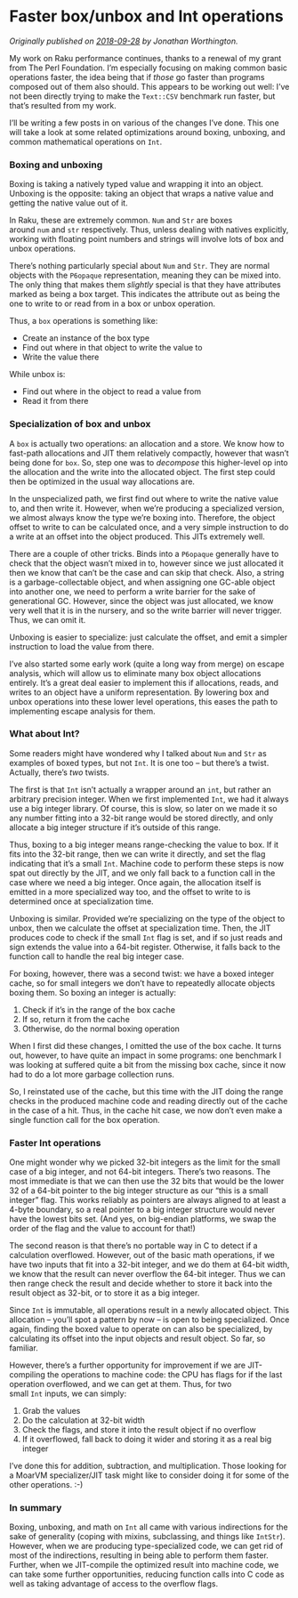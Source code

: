 # Faster box/unbox and Int operations
    
*Originally published on [2018-09-28](https://6guts.wordpress.com/2018/09/28/faster-box-unbox-and-int-operations/) by Jonathan Worthington.*

My work on Raku performance continues, thanks to a renewal of my grant from The Perl Foundation. I’m especially focusing on making common basic operations faster, the idea being that if *those* go faster than programs composed out of them also should. This appears to be working out well: I’ve not been directly trying to make the `Text::CSV` benchmark run faster, but that’s resulted from my work.

I’ll be writing a few posts in on various of the changes I’ve done. This one will take a look at some related optimizations around boxing, unboxing, and common mathematical operations on `Int`.

### Boxing and unboxing

Boxing is taking a natively typed value and wrapping it into an object. Unboxing is the opposite: taking an object that wraps a native value and getting the native value out of it.

In Raku, these are extremely common. `Num` and `Str` are boxes around `num` and `str` respectively. Thus, unless dealing with natives explicitly, working with floating point numbers and strings will involve lots of box and unbox operations.

There’s nothing particularly special about `Num` and `Str`. They are normal objects with the `P6opaque` representation, meaning they can be mixed into. The only thing that makes them *slightly* special is that they have attributes marked as being a box target. This indicates the attribute out as being the one to write to or read from in a box or unbox operation.

Thus, a `box` operations is something like:

- Create an instance of the box type
- Find out where in that object to write the value to
- Write the value there

While unbox is:

- Find out where in the object to read a value from
- Read it from there

### Specialization of box and unbox

A `box` is actually two operations: an allocation and a store. We know how to fast-path allocations and JIT them relatively compactly, however that wasn’t being done for `box`. So, step one was to *decompose* this higher-level op into the allocation and the write into the allocated object. The first step could then be optimized in the usual way allocations are.

In the unspecialized path, we first find out where to write the native value to, and then write it. However, when we’re producing a specialized version, we almost always know the type we’re boxing into. Therefore, the object offset to write to can be calculated once, and a very simple instruction to do a write at an offset into the object produced. This JITs extremely well.

There are a couple of other tricks. Binds into a `P6opaque` generally have to check that the object wasn’t mixed in to, however since we just allocated it then we know that can’t be the case and can skip that check. Also, a string is a garbage-collectable object, and when assigning one GC-able object into another one, we need to perform a write barrier for the sake of generational GC. However, since the object was just allocated, we know very well that it is in the nursery, and so the write barrier will never trigger. Thus, we can omit it.

Unboxing is easier to specialize: just calculate the offset, and emit a simpler instruction to load the value from there.

I’ve also started some early work (quite a long way from merge) on escape analysis, which will allow us to eliminate many box object allocations entirely. It’s a great deal easier to implement this if allocations, reads, and writes to an object have a uniform representation. By lowering box and unbox operations into these lower level operations, this eases the path to implementing escape analysis for them.

### What about Int?

Some readers might have wondered why I talked about `Num` and `Str` as examples of boxed types, but not `Int`. It is one too – but there’s a twist. Actually, there’s *two* twists.

The first is that `Int` isn’t actually a wrapper around an `int`, but rather an arbitrary precision integer. When we first implemented `Int`, we had it always use a big integer library. Of course, this is slow, so later on we made it so any number fitting into a 32-bit range would be stored directly, and only allocate a big integer structure if it’s outside of this range.

Thus, boxing to a big integer means range-checking the value to box. If it fits into the 32-bit range, then we can write it directly, and set the flag indicating that it’s a small `Int`. Machine code to perform these steps is now spat out directly by the JIT, and we only fall back to a function call in the case where we need a big integer. Once again, the allocation itself is emitted in a more specialized way too, and the offset to write to is determined once at specialization time.

Unboxing is similar. Provided we’re specializing on the type of the object to unbox, then we calculate the offset at specialization time. Then, the JIT produces code to check if the small `Int` flag is set, and if so just reads and sign extends the value into a 64-bit register. Otherwise, it falls back to the function call to handle the real big integer case.

For boxing, however, there was a second twist: we have a boxed integer cache, so for small integers we don’t have to repeatedly allocate objects boxing them. So boxing an integer is actually:

1. Check if it’s in the range of the box cache
1. If so, return it from the cache
1. Otherwise, do the normal boxing operation

When I first did these changes, I omitted the use of the box cache. It turns out, however, to have quite an impact in some programs: one benchmark I was looking at suffered quite a bit from the missing box cache, since it now had to do a lot more garbage collection runs.

So, I reinstated use of the cache, but this time with the JIT doing the range checks in the produced machine code and reading directly out of the cache in the case of a hit. Thus, in the cache hit case, we now don’t even make a single function call for the box operation.

### Faster Int operations

One might wonder why we picked 32-bit integers as the limit for the small case of a big integer, and not 64-bit integers. There’s two reasons. The most immediate is that we can then use the 32 bits that would be the lower 32 of a 64-bit pointer to the big integer structure as our “this is a small integer” flag. This works reliably as pointers are always aligned to at least a 4-byte boundary, so a real pointer to a big integer structure would never have the lowest bits set. (And yes, on big-endian platforms, we swap the order of the flag and the value to account for that!)

The second reason is that there’s no portable way in C to detect if a calculation overflowed. However, out of the basic math operations, if we have two inputs that fit into a 32-bit integer, and we do them at 64-bit width, we know that the result can never overflow the 64-bit integer. Thus we can then range check the result and decide whether to store it back into the result object as 32-bit, or to store it as a big integer.

Since `Int` is immutable, all operations result in a newly allocated object. This allocation – you’ll spot a pattern by now – is open to being specialized. Once again, finding the boxed value to operate on can also be specialized, by calculating its offset into the input objects and result object. So far, so familiar.

However, there’s a further opportunity for improvement if we are JIT-compiling the operations to machine code: the CPU has flags for if the last operation overflowed, and we can get at them. Thus, for two small `Int` inputs, we can simply:

1. Grab the values
1. Do the calculation at 32-bit width
1. Check the flags, and store it into the result object if no overflow
1. If it overflowed, fall back to doing it wider and storing it as a real big integer

I’ve done this for addition, subtraction, and multiplication. Those looking for a MoarVM specializer/JIT task might like to consider doing it for some of the other operations. :-)

### In summary

Boxing, unboxing, and math on `Int` all came with various indirections for the sake of generality (coping with mixins, subclassing, and things like `IntStr`). However, when we are producing type-specialized code, we can get rid of most of the indirections, resulting in being able to perform them faster. Further, when we JIT-compile the optimized result into machine code, we can take some further opportunities, reducing function calls into C code as well as taking advantage of access to the overflow flags.
